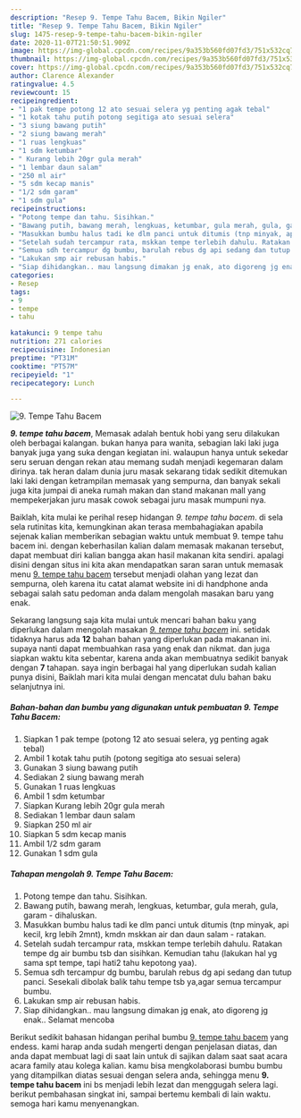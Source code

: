 ```yaml
---
description: "Resep 9. Tempe Tahu Bacem, Bikin Ngiler"
title: "Resep 9. Tempe Tahu Bacem, Bikin Ngiler"
slug: 1475-resep-9-tempe-tahu-bacem-bikin-ngiler
date: 2020-11-07T21:50:51.909Z
image: https://img-global.cpcdn.com/recipes/9a353b560fd07fd3/751x532cq70/9-tempe-tahu-bacem-foto-resep-utama.jpg
thumbnail: https://img-global.cpcdn.com/recipes/9a353b560fd07fd3/751x532cq70/9-tempe-tahu-bacem-foto-resep-utama.jpg
cover: https://img-global.cpcdn.com/recipes/9a353b560fd07fd3/751x532cq70/9-tempe-tahu-bacem-foto-resep-utama.jpg
author: Clarence Alexander
ratingvalue: 4.5
reviewcount: 15
recipeingredient:
- "1 pak tempe potong 12 ato sesuai selera yg penting agak tebal"
- "1 kotak tahu putih potong segitiga ato sesuai selera"
- "3 siung bawang putih"
- "2 siung bawang merah"
- "1 ruas lengkuas"
- "1 sdm ketumbar"
- " Kurang lebih 20gr gula merah"
- "1 lembar daun salam"
- "250 ml air"
- "5 sdm kecap manis"
- "1/2 sdm garam"
- "1 sdm gula"
recipeinstructions:
- "Potong tempe dan tahu. Sisihkan."
- "Bawang putih, bawang merah, lengkuas, ketumbar, gula merah, gula, garam - dihaluskan."
- "Masukkan bumbu halus tadi ke dlm panci untuk ditumis (tnp minyak, api kecil, krg lebih 2mnt), kmdn mskkan air dan daun salam - ratakan."
- "Setelah sudah tercampur rata, mskkan tempe terlebih dahulu. Ratakan tempe dg air bumbu tsb dan sisihkan. Kemudian tahu (lakukan hal yg sama spt tempe, tapi hati2 tahu kepotong yaa)."
- "Semua sdh tercampur dg bumbu, barulah rebus dg api sedang dan tutup panci. Sesekali dibolak balik tahu tempe tsb ya,agar semua tercampur bumbu."
- "Lakukan smp air rebusan habis."
- "Siap dihidangkan.. mau langsung dimakan jg enak, ato digoreng jg enak.. Selamat mencoba"
categories:
- Resep
tags:
- 9
- tempe
- tahu

katakunci: 9 tempe tahu 
nutrition: 271 calories
recipecuisine: Indonesian
preptime: "PT31M"
cooktime: "PT57M"
recipeyield: "1"
recipecategory: Lunch

---
```



![9. Tempe Tahu Bacem](https://img-global.cpcdn.com/recipes/9a353b560fd07fd3/751x532cq70/9-tempe-tahu-bacem-foto-resep-utama.jpg)

<b><i>9. tempe tahu bacem</i></b>, Memasak adalah bentuk hobi yang seru dilakukan oleh berbagai kalangan. bukan hanya para wanita, sebagian laki laki juga banyak juga yang suka dengan kegiatan ini. walaupun hanya untuk sekedar seru seruan dengan rekan atau memang sudah menjadi kegemaran dalam dirinya. tak heran dalam dunia juru masak sekarang tidak sedikit ditemukan laki laki dengan ketrampilan memasak yang sempurna, dan banyak sekali juga kita jumpai di aneka rumah makan dan stand makanan mall yang mempekerjakan juru masak cowok sebagai juru masak mumpuni nya.



Baiklah, kita mulai ke perihal resep hidangan <i>9. tempe tahu bacem</i>. di sela sela rutinitas kita, kemungkinan akan terasa membahagiakan apabila sejenak kalian memberikan sebagian waktu untuk membuat 9. tempe tahu bacem ini. dengan keberhasilan kalian dalam memasak makanan tersebut, dapat membuat diri kalian bangga akan hasil makanan kita sendiri. apalagi disini dengan situs ini kita akan mendapatkan saran saran untuk memasak menu <u>9. tempe tahu bacem</u> tersebut menjadi olahan yang lezat dan sempurna, oleh karena itu catat alamat website ini di handphone anda sebagai salah satu pedoman anda dalam mengolah masakan baru yang enak.


Sekarang langsung saja kita mulai untuk mencari bahan baku yang diperlukan dalam mengolah masakan <u><i>9. tempe tahu bacem</i></u> ini. setidak tidaknya harus ada <b>12</b> bahan bahan yang diperlukan pada makanan ini. supaya nanti dapat membuahkan rasa yang enak dan nikmat. dan juga siapkan waktu kita sebentar, karena anda akan membuatnya sedikit banyak dengan <b>7</b> tahapan. saya ingin berbagai hal yang diperlukan sudah kalian punya disini, Baiklah mari kita mulai dengan mencatat dulu bahan baku selanjutnya ini.

<!--inarticleads1-->

##### Bahan-bahan dan bumbu yang digunakan untuk pembuatan 9. Tempe Tahu Bacem:

1. Siapkan 1 pak tempe (potong 12 ato sesuai selera, yg penting agak tebal)
1. Ambil 1 kotak tahu putih (potong segitiga ato sesuai selera)
1. Gunakan 3 siung bawang putih
1. Sediakan 2 siung bawang merah
1. Gunakan 1 ruas lengkuas
1. Ambil 1 sdm ketumbar
1. Siapkan  Kurang lebih 20gr gula merah
1. Sediakan 1 lembar daun salam
1. Siapkan 250 ml air
1. Siapkan 5 sdm kecap manis
1. Ambil 1/2 sdm garam
1. Gunakan 1 sdm gula




<!--inarticleads2-->

##### Tahapan mengolah 9. Tempe Tahu Bacem:

1. Potong tempe dan tahu. Sisihkan.
1. Bawang putih, bawang merah, lengkuas, ketumbar, gula merah, gula, garam - dihaluskan.
1. Masukkan bumbu halus tadi ke dlm panci untuk ditumis (tnp minyak, api kecil, krg lebih 2mnt), kmdn mskkan air dan daun salam - ratakan.
1. Setelah sudah tercampur rata, mskkan tempe terlebih dahulu. Ratakan tempe dg air bumbu tsb dan sisihkan. Kemudian tahu (lakukan hal yg sama spt tempe, tapi hati2 tahu kepotong yaa).
1. Semua sdh tercampur dg bumbu, barulah rebus dg api sedang dan tutup panci. Sesekali dibolak balik tahu tempe tsb ya,agar semua tercampur bumbu.
1. Lakukan smp air rebusan habis.
1. Siap dihidangkan.. mau langsung dimakan jg enak, ato digoreng jg enak.. Selamat mencoba




Berikut sedikit bahasan hidangan perihal bumbu <u>9. tempe tahu bacem</u> yang endess. kami harap anda sudah mengerti dengan penjelasan diatas, dan anda dapat membuat lagi di saat lain untuk di sajikan dalam saat saat acara acara family atau kolega kalian. kamu bisa mengkolaborasi bumbu bumbu yang ditampilkan diatas sesuai dengan selera anda, sehingga menu <b>9. tempe tahu bacem</b> ini bs menjadi lebih lezat dan menggugah selera lagi. berikut pembahasan singkat ini, sampai bertemu kembali di lain waktu. semoga hari kamu menyenangkan.
